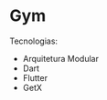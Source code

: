 <h1>Gym</h1>

<span>Tecnologias: </span>

<ul>
  <li>Arquitetura Modular</li>
  <li>Dart</li>
  <li>Flutter</li>
  <li>GetX</li> 
</ul>
